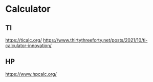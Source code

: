 # Calculator

## TI

<https://ticalc.org/>
<https://www.thirtythreeforty.net/posts/2021/10/ti-calculator-innovation/>

## HP

<https://www.hpcalc.org/>
